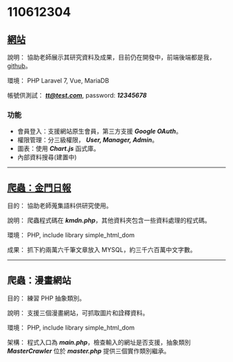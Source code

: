# 110612304 

## [網站](http://yhl.daoyidh.com/ "KinmenCorpus")
說明： 協助老師展示其研究資料及成果，目前仍在開發中，前端後端都是我，[github](https://github.com/Sayoko123f/cmx)。

環境： PHP Laravel 7, Vue, MariaDB

帳號供測試： ***tt@test.com***, password: ***12345678***
### 功能
- 會員登入：支援網站原生會員，第三方支援 ***Google OAuth***。
- 權限管理：分三級權限， ***User, Manager, Admin***。
- 圖表：使用 ***Chart.js*** 函式庫。
- 內部資料搜尋(建置中)

---
## [爬蟲：金門日報](https://github.com/Sayoko123f/yang)
目的： 協助老師蒐集語料供研究使用。

說明： 爬蟲程式碼在 ***kmdn.php***，其他資料夾包含一些資料處理的程式碼。

環境： PHP, include library simple_html_dom

成果： 抓下約兩萬六千筆文章放入 MYSQL，約三千六百萬中文字數。  

---
## 爬蟲：漫畫網站
目的： 練習 PHP 抽象類別。

說明： 支援三個漫畫網站，可抓取圖片和詮釋資料。

環境： PHP, include library simple_html_dom

架構： 程式入口為 ***main.php***，檢查輸入的網址是否支援，抽象類別
***MasterCrawler*** 位於 ***master.php*** 提供三個實作類別繼承。